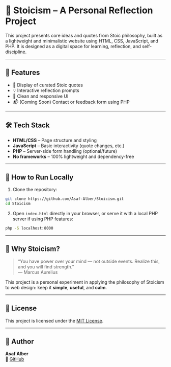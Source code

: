 # 🧘 Stoicism – A Personal Reflection Project

This project presents core ideas and quotes from Stoic philosophy, built as a lightweight and minimalistic website using HTML, CSS, JavaScript, and PHP. It is designed as a digital space for learning, reflection, and self-discipline.

---

## 🌟 Features

- 📜 Display of curated Stoic quotes
- 💡 Interactive reflection prompts
- 🎨 Clean and responsive UI
- 📬 (Coming Soon) Contact or feedback form using PHP

---

## 🛠️ Tech Stack

- **HTML/CSS** – Page structure and styling
- **JavaScript** – Basic interactivity (quote changes, etc.)
- **PHP** – Server-side form handling (optional/future)
- **No frameworks** – 100% lightweight and dependency-free

---

## 🚀 How to Run Locally

1. Clone the repository:
```bash
git clone https://github.com/Asaf-Alber/Stoicism.git
cd Stoicism
```

2. Open `index.html` directly in your browser, or serve it with a local PHP server if using PHP features:
```bash
php -S localhost:8000
```

---

## 🧠 Why Stoicism?

> “You have power over your mind — not outside events. Realize this, and you will find strength.”  
> — Marcus Aurelius

This project is a personal experiment in applying the philosophy of Stoicism to web design: keep it **simple**, **useful**, and **calm**.

---

## 📜 License

This project is licensed under the [MIT License](LICENSE).

---

## 👤 Author

**Asaf Alber**  
🔗 [GitHub](https://github.com/Asaf-Alber)
